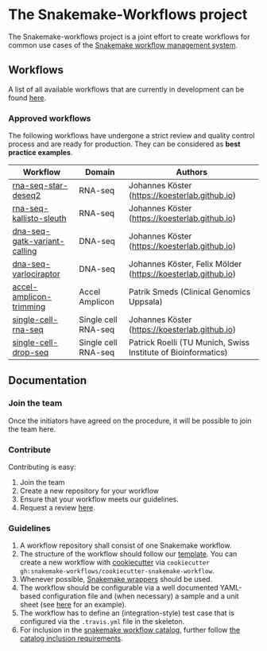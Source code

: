 # The Snakemake-Workflows project

The Snakemake-workflows project is a joint effort to create workflows for common use cases of the [Snakemake workflow management system](https://snakemake.bitbucket.io).


## Workflows

A list of all available workflows that are currently in development can be found [here](https://github.com/snakemake-workflows).

### Approved workflows

The following workflows have undergone a strict review and quality control process and are ready for production. They can be considered as **best practice examples**.

| Workflow | Domain | Authors |
| -------- | ------ | ------- |
| [rna-seq-star-deseq2](https://github.com/snakemake-workflows/rna-seq-star-deseq2) | RNA-seq | Johannes Köster (https://koesterlab.github.io) |
| [rna-seq-kallisto-sleuth](https://github.com/snakemake-workflows/rna-seq-kallisto-sleuth) | RNA-seq | Johannes Köster (https://koesterlab.github.io) |
| [dna-seq-gatk-variant-calling](https://github.com/snakemake-workflows/dna-seq-gatk-variant-calling) | DNA-seq | Johannes Köster (https://koesterlab.github.io)
| [dna-seq-varlociraptor](https://github.com/snakemake-workflows/dna-seq-varlociraptor) | DNA-seq | Johannes Köster, Felix Mölder (https://koesterlab.github.io)
| [accel-amplicon-trimming](https://github.com/snakemake-workflows/accel-amplicon-trimming) | Accel Amplicon | Patrik Smeds (Clinical Genomics Uppsala) |
| [single-cell-rna-seq](https://github.com/snakemake-workflows/single-cell-rna-seq) | Single cell RNA-seq | Johannes Köster (https://koesterlab.github.io) |
| [single-cell-drop-seq](https://github.com/snakemake-workflows/single-cell-drop-seq) | Single cell RNA-seq | Patrick Roelli (TU Munich, Swiss Institute of Bioinformatics) |


## Documentation

### Join the team

Once the initiators have agreed on the procedure, it will be possible to join the team here.

### Contribute

Contributing is easy:

1. Join the team
2. Create a new repository for your workflow
3. Ensure that your workflow meets our guidelines.
3. Request a review [here](https://github.com/snakemake-workflows/docs/issues).

### Guidelines

1. A workflow repository shall consist of one Snakemake workflow.
2. The structure of the workflow should follow our [template](https://github.com/snakemake-workflows/cookiecutter-snakemake-workflow). You can create a new workflow with [cookiecutter](https://github.com/audreyr/cookiecutter) via `cookiecutter gh:snakemake-workflows/cookiecutter-snakemake-workflow`.
3. Whenever possible, [Snakemake wrappers](https://snakemake-wrappers.readthedocs.io) should be used.
4. The workflow should be configurable via a well documented YAML-based configuration file and (when necessary) a sample and a unit sheet (see [here](https://github.com/snakemake-workflows/rna-seq-star-deseq2) for an example).
5. The workflow has to define an (integration-style) test case that is configured via the `.travis.yml` file in the skeleton.
6. For inclusion in the [snakemake workflow catalog](https://snakemake.github.io/snakemake-workflow-catalog/), further follow [the catalog inclusion requirements](https://snakemake.github.io/snakemake-workflow-catalog?rules=true).
